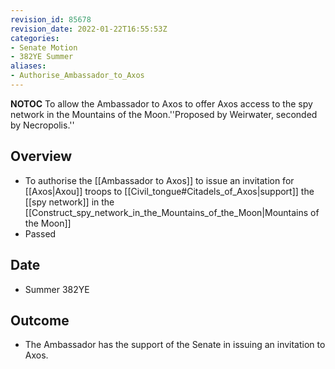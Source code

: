 ```yaml
---
revision_id: 85678
revision_date: 2022-01-22T16:55:53Z
categories:
- Senate Motion
- 382YE Summer
aliases:
- Authorise_Ambassador_to_Axos
---
```



__NOTOC__
To allow the Ambassador to Axos to offer Axos access to the spy network in the Mountains of the Moon.''Proposed by Weirwater, seconded by Necropolis.''
## Overview
* To authorise the [[Ambassador to Axos]] to issue an invitation for [[Axos|Axou]] troops to [[Civil_tongue#Citadels_of_Axos|support]] the [[spy network]] in the [[Construct_spy_network_in_the_Mountains_of_the_Moon|Mountains of the Moon]]
* Passed
## Date
* Summer 382YE
## Outcome
* The Ambassador has the support of the Senate in issuing an invitation to Axos.
